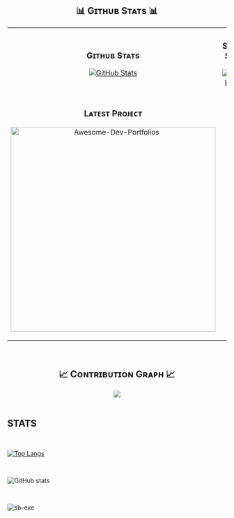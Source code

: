 <!--Github stats Table--> 
<h2 align="center">📊 Gɪᴛʜᴜʙ Sᴛᴀᴛs 📊</h2>

<table width="100%">
  <tr>
    <td width="50%">
      <h3 align="center"><strong>Gɪᴛʜᴜʙ Sᴛᴀᴛs</strong></h3>
      <p align="center">
        <a href="https://github.com/Kiran1689">
          <img align="center" src="https://github-readme-stats.vercel.app/api?username=sb-exe-calismayi-durdurdu&count_private=true&show_icons=true&theme=nightowl" alt="GitHub Stats" />
        </a>
      </p>
    </td>
    <td width="50%">
      <h3 align="center"><strong>Sᴛʀᴇᴀᴋ Sᴛᴀᴛs</strong></h3>
      <p align="center">
        <a href="https://github.com/Kiran1689">
          <img align="center" src="https://streak-stats.demolab.com?user=sb-exe-calismayi-durdurdu&theme=nightowl" alt="Streak Stats" />
        </a>
      </p>
    </td>
  </tr>
  <tr>
    <td width="50%">
      <h3 align="center"><strong>Lᴀᴛᴇsᴛ Pʀᴏᴊᴇᴄᴛ</strong></h3>
      <p align="center">
        <a href="https://github.com/Kiran1689/Awesome-Dev-Portfolios">
          <img align="center" width="470" src="https://github-readme-stats.vercel.app/api/pin/?username=sb-exe-calismayi-durdurdu&repo=Awesome-Dev-Portfolios&theme=nightowl&show_owner=true" alt="Awesome-Dev-Portfolios" />
        </a>
      </p>
    </td>
  </tr>
</table>
<br />

<!--Contribution Graph-->
<h2 align="center">📈 Cᴏɴᴛʀɪʙᴜᴛɪᴏɴ Gʀᴀᴘʜ 📈</h2>
<div align="center">
    <img src="https://github-readme-activity-graph.vercel.app/graph?username=sb-exe-calismayi-durdurdu&bg_color=011627&color=79d3c3&line=c792ea&point=ffeb95&area=true&hide_border=false" border-radius="15">
</div>


<br>

<h2>STATS</h2>

<br>

[![Top Langs](https://github-readme-stats.vercel.app/api/top-langs/?username=sb-exe-calismayi-durdurdu&layout=pie&theme=dark)](https://github.com/esocraton/github-readme-stats)

<br>

![GitHub stats](https://github-readme-stats.vercel.app/api?username=sb-exe-calismayi-durdurdu&show_icons=true&theme=dark)

<br>


<p><img align="center" src="https://github-readme-streak-stats.herokuapp.com/?user=sb-exe-calismayi-durdurdu&theme=dark" alt="sb-exe" /></p>
